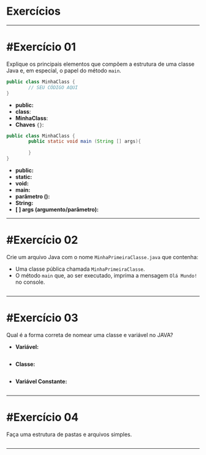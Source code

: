 # Exercícios

---



# **#Exercício 01**

Explique os principais elementos que compõem a estrutura de uma classe Java e, em especial, o papel do método `main`. 

```java
public class MinhaClass {
		// SEU CÓDIGO AQUI
}
```

- **public:**
- **class**:
- **MinhaClass**:
- **Chaves** `{}`:

```java
public class MinhaClass {
		public static void main (String [] args){
		
		}
}
```

- **public:**
- **static:**
- **void:**
- **main:**
- **parâmetro ():**
- **String:**
- **[ ] args (argumento/parâmetro):**

---

# **#Exercício 02**

Crie um arquivo Java com o nome `MinhaPrimeiraClasse.java` que contenha:

- Uma classe pública chamada `MinhaPrimeiraClasse`.
- O método `main` que, ao ser executado, imprima a mensagem `Olá Mundo!` no console.

```java

```

---

# **#Exercício 03**

Qual é a forma correta de nomear uma classe e variável no JAVA?

- **Variável:**

```java

```

- **Classe:**

```java

```

- **Variável Constante:**

```java

```

---

# **#Exercício 04**

Faça uma estrutura de pastas e arquivos simples.

```java

```

---
